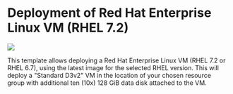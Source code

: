 # Deployment of Red Hat Enterprise Linux VM (RHEL 7.2)

<a href="https://portal.azure.com/#create/Microsoft.Template/uri/https%3A%2F%2Fraw.githubusercontent.com%2Fjkritzen%2Fazr-rh%2Fmaster%2F01-create-vm%2Fazuredeploy.json" target="_blank">
    <img src="http://azuredeploy.net/deploybutton.png"/>
</a>


This template allows deploying a Red Hat Enterprise Linux VM (RHEL 7.2 or RHEL 6.7), using the latest image for the selected RHEL version. This will deploy a "Standard D3v2" VM in the location of your chosen resource group with additional ten (10x) 128 GiB data disk attached to the VM.
